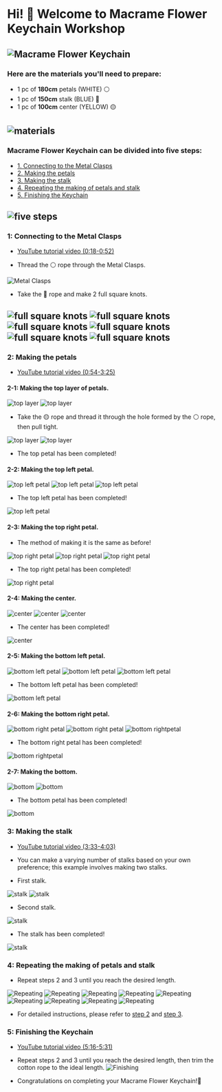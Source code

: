 # Hi! 👋 Welcome to Macrame Flower Keychain Workshop

![Macrame Flower Keychain](photo/photo_1.jpg)
---
### Here are the materials you'll need to prepare:
- 1 pc of **180cm** petals (WHITE) ⚪
- 1 pc of **150cm** stalk (BLUE) 🔵
- 1 pc of **100cm** center (YELLOW) 🟡

![materials](photo/photo_2.jpg)
---


### Macrame Flower Keychain can be divided into five steps:
- [1. Connecting to the Metal Clasps](https://github.com/liliana0514/workshop/tree/main?tab=readme-ov-file#1-connecting-to-the-metal-clasps----youtube-tutorial-video-018-052)
- [2. Making the petals](https://github.com/liliana0514/workshop/tree/main?tab=readme-ov-file#2-making-the-petals---youtube-tutorial-video-054-325)
- [3. Making the stalk](https://github.com/liliana0514/workshop/tree/main?tab=readme-ov-file#3-making-the-stalk---youtube-tutorial-video-333-403)
- [4. Repeating the making of petals and stalk](https://github.com/liliana0514/workshop/tree/main?tab=readme-ov-file#4-repeating-the-making-of-petals-and-stalk)
- [5. Finishing the Keychain](https://github.com/liliana0514/workshop/tree/main?tab=readme-ov-file#5-finishing-the-keychain)

![five steps](photo/photo_3.jpg)
---


### 1: Connecting to the Metal Clasps
- [YouTube tutorial video (0:18-0:52)](https://www.youtube.com/watch?v=AGhiYfnpfYA)

- Thread the ⚪ rope through the Metal Clasps.

![Metal Clasps](photo/photo_4.jpg)

- Take the 🔵 rope and make 2 full square knots.

![full square knots](photo/photo_5.jpg)
![full square knots](photo/photo_6.jpg)
![full square knots](photo/photo_7.jpg)
![full square knots](photo/photo_8.jpg)
![full square knots](photo/photo_9.jpg)
![full square knots](photo/photo_10.jpg)
---


### 2: Making the petals
- [YouTube tutorial video (0:54-3:25)](https://www.youtube.com/watch?v=AGhiYfnpfYA)
#### 2-1: Making the top layer of petals.

![top layer](photo/photo_11.jpg)
![top layer](photo/photo_12.jpg)

- Take the 🟡 rope and thread it through the hole formed by the ⚪ rope, then pull tight.

![top layer](photo/photo_13.jpg)
![top layer](photo/photo_14.jpg)

- The top petal has been completed!
#### 2-2: Making the top left petal.

![top left petal](photo/photo_15.jpg)
![top left petal](photo/photo_16.jpg)
![top left petal](photo/photo_17.jpg)

- The top left petal has been completed!

![top left petal](photo/photo_18.jpg)

#### 2-3: Making the top right petal.
- The method of making it is the same as before!

![top right petal](photo/photo_19.jpg)
![top right petal](photo/photo_20.jpg)
![top right petal](photo/photo_21.jpg)

- The top right petal has been completed!

![top right petal](photo/photo_22.jpg)

#### 2-4: Making the center.
![center](photo/photo_23.jpg)
![center](photo/photo_24.jpg)
![center](photo/photo_25.jpg)

- The center has been completed!

![center](photo/photo_26.jpg)

#### 2-5: Making the bottom left petal.
![bottom left petal](photo/photo_27.jpg)
![bottom left petal](photo/photo_28.jpg)
![bottom left petal](photo/photo_29.jpg)

- The bottom left petal has been completed!

![bottom left petal](photo/photo_30.jpg)

#### 2-6: Making the bottom right petal.
![bottom right petal](photo/photo_31.jpg)
![bottom right petal](photo/photo_32.jpg)
![bottom rightpetal](photo/photo_33.jpg)

- The bottom right petal has been completed!

![bottom rightpetal](photo/photo_34.jpg)

#### 2-7: Making the bottom.

![bottom](photo/photo_35.jpg)
![bottom](photo/photo_36.jpg)

- The bottom petal has been completed!

![bottom](photo/photo_37.jpg)

### 3: Making the stalk 
- [YouTube tutorial video (3:33-4:03)](https://www.youtube.com/watch?v=AGhiYfnpfYA)

- You can make a varying number of stalks based on your own preference; this example involves making two stalks.
- First stalk.

![stalk](photo/photo_38.jpg)
![stalk](photo/photo_39.jpg)

- Second stalk.

![stalk](photo/photo_40.jpg)

- The stalk has been completed!

![stalk](photo/photo_41.jpg)

### 4: Repeating the making of petals and stalk

- Repeat steps 2 and 3 until you reach the desired length.

![Repeating](photo/photo_42.jpg)
![Repeating](photo/photo_43.jpg)
![Repeating](photo/photo_44.jpg)
![Repeating](photo/photo_45.jpg)
![Repeating](photo/photo_46.jpg)
![Repeating](photo/photo_47.jpg)
![Repeating](photo/photo_48.jpg)
![Repeating](photo/photo_49.jpg)
![Repeating](photo/photo_50.jpg)

- For detailed instructions, please refer to [step 2](https://github.com/liliana0514/workshop/tree/main?tab=readme-ov-file#2-making-the-petals---youtube-tutorial-video-054-325) and [step 3](https://github.com/liliana0514/workshop/tree/main?tab=readme-ov-file#3-making-the-stalk---youtube-tutorial-video-333-403).

### 5: Finishing the Keychain 

- [YouTube tutorial video (5:16-5:31)](https://www.youtube.com/watch?v=AGhiYfnpfYA)

- Repeat steps 2 and 3 until you reach the desired length, then trim the cotton rope to the ideal length.
![Finishing](photo/photo_51.jpg)

- Congratulations on completing your Macrame Flower Keychain!🌸